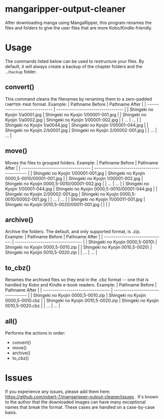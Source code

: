 # mangaripper-output-cleaner
After downloading manga using MangaRipper, this program renames the files and folders to give the user files that are more Kobo/Kindle-friendly.

# Usage 

The commands listed below can be used to restructure your files. By default, it will always create a backup of the chapter folders and the `./backup` folder.

## convert()
This command cleans the filenames by renaming them to a zero-padded `CHAPTER-PAGE` format. Example:
| Pathname Before                | Pathname After                     |
| ------------------------------ | ---------------------------------- |
| Shingeki no Kyojin 1/a0001.jpg | Shingeki no Kyojin 1/00001-001.jpg |
| Shingeki no Kyojin 1/a0002.jpg | Shingeki no Kyojin 1/00001-002.jpg |
| ...                            | ...                                |
| Shingeki no Kyojin 1/a0044.jpg | Shingeki no Kyojin 1/00001-044.jpg |
| Shingeki no Kyojin 2/b0001.jpg | Shingeki no Kyojin 2/00002-001.jpg |
| ...                            | ...                                |

## move()
Moves the files to grouped folders. Example:
| Pathname Before                     | Pathname After                               |
| ----------------------------------- | -------------------------------------------- |
| Shingeki no Kyojin 1/00001-001.jpg  | Shingeki no Kyojin 0000,5-0010/00001-001.jpg |
| Shingeki no Kyojin 1/00001-002.jpg  | Shingeki no Kyojin 0000,5-0010/00001-002.jpg |
| ...                                 | ...                                          |
| Shingeki no Kyojin 1/00001-044.jpg  | Shingeki no Kyojin 0000,5-0010/00001-044.jpg |
| Shingeki no Kyojin 2/00002-001.jpg  | Shingeki no Kyojin 0000,5-0010/00002-001.jpg |
| ...                                 | ...                                          |
| Shingeki no Kyojin 11/00011-001.jpg | Shingeki no Kyojin 0010,5-0020/00011-001.jpg |
|                                     |                                              |

## archive()
Archive the folders. The default, and only supported format, is .zip. Example:
| Pathname Before                 | Pathname After                     |
| ------------------------------- | ---------------------------------- |
| Shingeki no Kyojin 0000,5-0010\ | Shingeki no Kyojin 0000,5-0010.zip |
| Shingeki no Kyojin 0010,5-0020\ | Shingeki no Kyojin 0010,5-0020.zip |
| ...                             | ...                                |

## to_cbz()
Renames the archived files so they end in the .cbz format -- one that is handled by Kobo and Kindle e-book readers. Example:
| Pathname Before                    | Pathname After                     |
| ---------------------------------- | ---------------------------------- |
| Shingeki no Kyojin 0000,5-0010.zip | Shingeki no Kyojin 0000,5-0010.cbz |
| Shingeki no Kyojin 0010,5-0020.zip | Shingeki no Kyojin 0010,5-0020.cbz |
| ...                                | ...                                |

## all()
Performs the actions in order:
* convert()
* move()
* archive()
* to_cbz()

# Issues
If you experience any issues, please add them here: https://github.com/robert-7/mangaripper-output-cleaner/issues . It's known to the author that the downloaded images can have many exceptional names that break the format. These cases are handled on a case-by-case basis.
